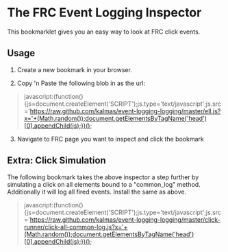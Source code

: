 The FRC Event Logging Inspector
==============================

This bookmarklet gives you an easy way to look at FRC click events.

Usage
-----
1) Create a new bookmark in your browser.

2) Copy 'n Paste the following blob in as the url:

>javascript:(function(){js=document.createElement('SCRIPT');js.type='text/javascript';js.src='https://raw.github.com/kalmas/event-logging-logging/master/ell.js?x='+(Math.random());document.getElementsByTagName('head')[0].appendChild(js);})();

3) Navigate to FRC page you want to inspect and click the bookmark


Extra: Click Simulation
-----------------------

The following bookmark takes the above inspector a step further by simulating a click on all elements bound to a "common_log" method.
Additionally it will log all fired events.
Install the same as above.

>javascript:(function(){js=document.createElement('SCRIPT');js.type='text/javascript';js.src='https://raw.github.com/kalmas/event-logging-logging/master/click-runner/click-all-common-log.js?x='+(Math.random());document.getElementsByTagName('head')[0].appendChild(js);})();
